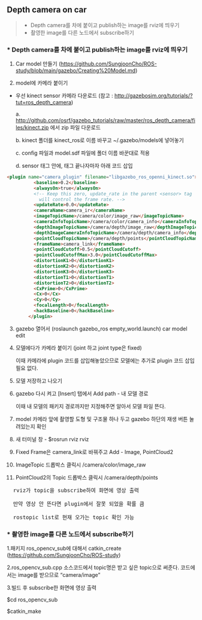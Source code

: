 ## Depth camera on car

>* Depth camera를 차에 붙이고 publish하는 image를 rviz에 띄우기
>* 촬영한 image를 다른 노드에서 subscribe하기


### * Depth camera를 차에 붙이고 publish하는 image를 rviz에 띄우기

1. Car model 만들기 (https://github.com/SungjoonCho/ROS-study/blob/main/gazebo/Creating%20Model.md)

2. model에 카메라 붙이기 

  * 우선 kinect sensor 카메라 다운로드 (참고 : <http://gazebosim.org/tutorials/?tut=ros_depth_camera>)
  
    a. http://github.com/osrf/gazebo_tutorials/raw/master/ros_depth_camera/files/kinect.zip 에서 zip 파일 다운로드

    b. kinect 폴더를 kinect_ros로 이름 바꾸고  ~/.gazebo/models에 넣어놓기

    c. config 파일과 model.sdf 파일에 폴더 이름 바꾼대로 적용

    d. sensor 태그 안에, </camera> 태그 끝나자마자 아래 코드 삽입

 
```html
<plugin name="camera_plugin" filename="libgazebo_ros_openni_kinect.so">
          <baseline>0.2</baseline>
          <alwaysOn>true</alwaysOn>
          <!-- Keep this zero, update_rate in the parent <sensor> tag
            will control the frame rate. -->
          <updateRate>0.0</updateRate>
          <cameraName>camera_ir</cameraName>
          <imageTopicName>/camera/color/image_raw</imageTopicName>
          <cameraInfoTopicName>/camera/color/camera_info</cameraInfoTopicName>
          <depthImageTopicName>/camera/depth/image_raw</depthImageTopicName>
          <depthImageCameraInfoTopicName>/camera/depth/camera_info</depthImageCameraInfoTopicName>
          <pointCloudTopicName>/camera/depth/points</pointCloudTopicName>
          <frameName>camera_link</frameName>
          <pointCloudCutoff>0.5</pointCloudCutoff>
          <pointCloudCutoffMax>3.0</pointCloudCutoffMax>
          <distortionK1>0</distortionK1>
          <distortionK2>0</distortionK2>
          <distortionK3>0</distortionK3>
          <distortionT1>0</distortionT1>
          <distortionT2>0</distortionT2>
          <CxPrime>0</CxPrime>
          <Cx>0</Cx>
          <Cy>0</Cy>
          <focalLength>0</focalLength>
          <hackBaseline>0</hackBaseline>
        </plugin>

```

3. gazebo 열어서 (roslaunch gazebo_ros empty_world.launch) car model edit

4. 모델에다가 카메라 붙이기 (joint 하고 joint type은 fixed) 

    이때 카메라에 plugin 코드를 삽입해놓았으므로 모델에는 추가로 plugin 코드 삽입 필요 없다.

5. 모델 저장하고 나오기

6. gazebo 다시 켜고 [Insert] 탭에서 Add path - 내 모델 경로

   이때 내 모델의 패키지 경로까지만 지정해주면 알아서 모델 파일 뜬다.

7. model 카메라 앞에 촬영할 도형 및 구조물 하나 두고 gazebo 하단의 재생 버튼 눌려있는지 확인

8. 새 터미널 창 - $rosrun rviz rviz

9. Fixed Frame은 camera_link로 바꿔주고 Add - Image, PointCloud2

10. ImageTopic 드롭박스 클릭시 /camera/color/image_raw

11. PointCloud2의 Topic 드롭박스 클릭시 /camera/depth/points

<pre>
  rviz가 topic을 subscribe하여 화면에 영상 출력
  
  만약 영상 안 뜬다면 plugin에서 잘못 되었을 확률 큼
  
  rostopic list로 현재 오가는 topic 확인 가능
</pre>
 

### * 촬영한 image를 다른 노드에서 subscribe하기

1.패키지 ros_opencv_sub에 대해서 catkin_create (https://github.com/SungjoonCho/ROS-study)

2.ros_opencv_sub.cpp 소스코드에서 topic명은 받고 싶은 topic으로 써준다. 코드에서는 image를 받으므로 “camera/image”

3.빌드 후 subscribe한 화면에 영상 출력

  $cd ros_opencv_sub
  
  $catkin_make
